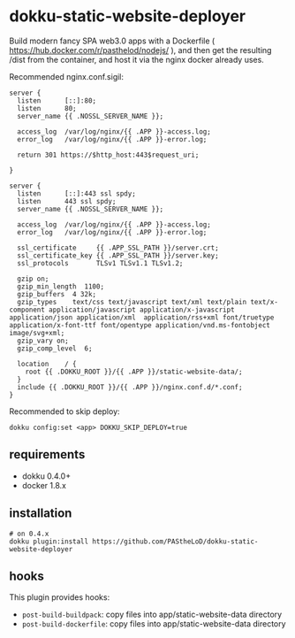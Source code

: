 # dokku-static-website-deployer

Build modern fancy SPA web3.0 apps with a Dockerfile ( https://hub.docker.com/r/pasthelod/nodejs/ ), and then get the resulting /dist from the container, and host it via the nginx docker already uses.

Recommended nginx.conf.sigil:

```
server {
  listen      [::]:80;
  listen      80;
  server_name {{ .NOSSL_SERVER_NAME }};

  access_log  /var/log/nginx/{{ .APP }}-access.log;
  error_log   /var/log/nginx/{{ .APP }}-error.log;

  return 301 https://$http_host:443$request_uri;
  
}

server {
  listen      [::]:443 ssl spdy;
  listen      443 ssl spdy;
  server_name {{ .NOSSL_SERVER_NAME }};

  access_log  /var/log/nginx/{{ .APP }}-access.log;
  error_log   /var/log/nginx/{{ .APP }}-error.log;

  ssl_certificate     {{ .APP_SSL_PATH }}/server.crt;
  ssl_certificate_key {{ .APP_SSL_PATH }}/server.key;
  ssl_protocols       TLSv1 TLSv1.1 TLSv1.2;

  gzip on;
  gzip_min_length  1100;
  gzip_buffers  4 32k;
  gzip_types    text/css text/javascript text/xml text/plain text/x-component application/javascript application/x-javascript application/json application/xml  application/rss+xml font/truetype application/x-font-ttf font/opentype application/vnd.ms-fontobject image/svg+xml;
  gzip_vary on;
  gzip_comp_level  6;

  location    / {
	root {{ .DOKKU_ROOT }}/{{ .APP }}/static-website-data/;
  }
  include {{ .DOKKU_ROOT }}/{{ .APP }}/nginx.conf.d/*.conf;
}
```

Recommended to skip deploy:

```
dokku config:set <app> DOKKU_SKIP_DEPLOY=true
```

## requirements

- dokku 0.4.0+
- docker 1.8.x

## installation

```shell
# on 0.4.x
dokku plugin:install https://github.com/PAStheLoD/dokku-static-website-deployer
```

## hooks

This plugin provides hooks:

* `post-build-buildpack`: copy files into app/static-website-data directory
* `post-build-dockerfile`: copy files into app/static-website-data directory
